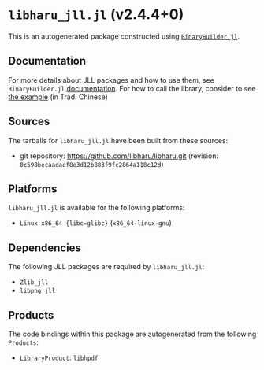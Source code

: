 # `libharu_jll.jl` (v2.4.4+0)

This is an autogenerated package constructed using [`BinaryBuilder.jl`](https://github.com/JuliaPackaging/BinaryBuilder.jl).

## Documentation

For more details about JLL packages and how to use them, see `BinaryBuilder.jl` [documentation](https://docs.binarybuilder.org/stable/jll/).
For how to call the library, consider to see [the example](https://kianting.info/wiki/w/Julia%E4%BD%BF%E7%94%A8libharu) (in Trad. Chinese)


## Sources

The tarballs for `libharu_jll.jl` have been built from these sources:

* git repository: https://github.com/libharu/libharu.git (revision: `0c598becaadaef8e3d12b883f9fc2864a118c12d`)

## Platforms

`libharu_jll.jl` is available for the following platforms:

* `Linux x86_64 {libc=glibc}` (`x86_64-linux-gnu`)

## Dependencies

The following JLL packages are required by `libharu_jll.jl`:

* `Zlib_jll`
* `libpng_jll`

## Products

The code bindings within this package are autogenerated from the following `Products`:

* `LibraryProduct`: `libhpdf`
